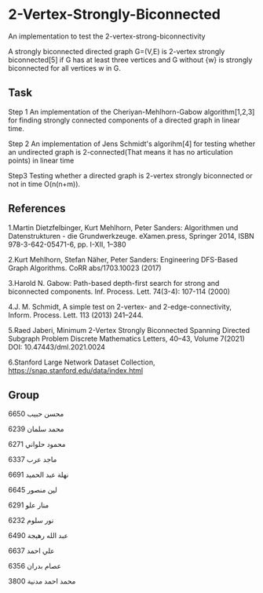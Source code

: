 # 2-Vertex-Strongly-Biconnected
An implementation to test the 2-vertex-strong-biconnectivity

A strongly biconnected directed graph G=(V,E) is 2-vertex strongly biconnected[5] if G has at least three vertices and G without {w} is strongly biconnected for all vertices w in G.  

## Task
Step 1 An implementation of the Cheriyan-Mehlhorn-Gabow algorithm[1,2,3] for finding strongly connected components of a directed graph in linear time. 

Step 2 An implementation of Jens Schmidt's algorihm[4] for testing whether an undirected graph is 2-connected(That means it has no articulation points) in linear time

Step3 Testing whether a directed graph is 2-vertex strongly biconnected or not in time O(n(n+m)).

## References
1.Martin Dietzfelbinger, Kurt Mehlhorn, Peter Sanders: Algorithmen und Datenstrukturen - die Grundwerkzeuge. eXamen.press, Springer 2014, ISBN 978-3-642-05471-6, pp. I-XII, 1–380

2.Kurt Mehlhorn, Stefan Näher, Peter Sanders: Engineering DFS-Based Graph Algorithms. CoRR abs/1703.10023 (2017)

3.Harold N. Gabow: Path-based depth-first search for strong and biconnected components. Inf. Process. Lett. 74(3-4): 107-114 (2000)

4.J. M. Schmidt, A simple test on 2-vertex- and 2-edge-connectivity, Inform. Process. Lett. 113 (2013) 241–244.

5.Raed Jaberi, Minimum 2-Vertex Strongly Biconnected Spanning Directed Subgraph Problem Discrete Mathematics Letters, 40–43, Volume 7(2021) DOI: 10.47443/dml.2021.0024

6.Stanford Large Network Dataset Collection, https://snap.stanford.edu/data/index.html

## Group
محسن حبيب 6650

محمد سلمان 6239

محمود حلواني 6271

ماجد عرب 6337

نهلة عبد الحميد 6691

لين منصور 6645

منار علو 6291

نور سلوم 6232

عبد الله رهيجة 6490

علي احمد 6637 

عصام بدران 6356

محمد احمد مدنية 3800
